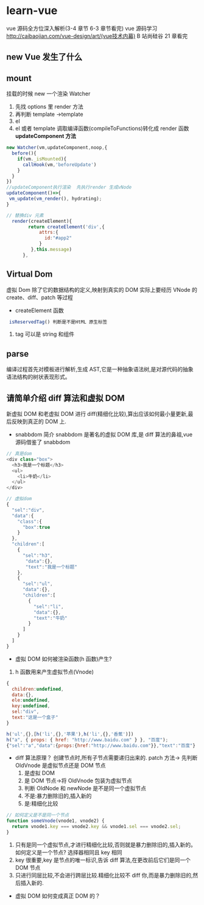 # learn-vue

vue 源码全方位深入解析(3-4 章节 6-3 章节看完)
vue 源码学习
http://caibaojian.com/vue-design/art/(vue技术内幕)
B 站尚硅谷 21 章看完

## new Vue 发生了什么

## mount

挂载的时候 new 一个渲染 Watcher

1. 先找 options 里 render 方法
2. 再判断 template ->template
3. el
4. el 或者 template 调取编译函数(compileToFunctions)转化成 render 函数
   **updateComponent 方法**

```js
new Watcher(vm,updateComponent,noop,{
  before(){
    if(vm._isMounted){
      callHook(vm,'beforeUpdate')
    }
  }
})
//updateComponent执行渲染  先执行render 生成vNode
updateComponent()=>{
 vm_update(vm_render(), hydrating);
}
```

```js
// 替换div 元素
  render(createElement){
        return createElement('div',{
            attrs:{
              id:"#app2"
            }
         },this.message)
      },
```

## Virtual Dom

虚拟 Dom 除了它的数据结构的定义,映射到真实的 DOM 实际上要经历 VNode 的 create、diff、patch 等过程

- createElement 函数

```js
 isReservedTag() 判断是不是HtML 原生标签
```

1. tag 可以是 string 和组件

## parse

编译过程首先对模板进行解析,生成 AST,它是一种抽象语法树,是对源代码的抽象语法结构的树状表现形式。

## 请简单介绍 diff 算法和虚拟 DOM

新虚拟 DOM 和老虚拟 DOM 进行 diff(精细化比较),算出应该如何最小量更新,最后反映到真正的 DOM 上.

- snabbdom 简介
  snabbdom 是著名的虚拟 DOM 库,是 diff 算法的鼻祖,vue 源码借鉴了 snabbdom

```js
// 真是dom
<div class="box">
  <h3>我是一个标题</h3>
  <ul>
    <li>牛奶</li>
  </ul>
</div>
```

```js
// 虚拟dom
{
  "sel":"div",
  "data":{
    "class":{
      "box":true
    }
  },
  "children":[
    {
      "sel":"h3",
       "data":{},
       "text":"我是一个标题"
    },
    {
      "sel":"ul",
      "data":{},
      "children":[
        {
          "sel":"li",
          "data":{},
          "text":"牛奶"
        }
      ]
    }
  ]
}
```

- 虚拟 DOM 如何被渲染函数(h 函数)产生?

1. h 函数用来产生虚拟节点(Vnode)

```js
{
  children:undefined,
  data:{},
  ele:undefined,
  key:undefined,
  sel:"div",
  text:"这是一个盒子"
}
```

```js
h('ul',{},[h('li',{},'苹果'),h('li',{},'香蕉')])
h("a", { props: { href: "http://www.baidu.com" } }, "百度");
{"sel":"a","data":{props:{href:"http://www.baidu.com"}},"text":"百度"}
```

- diff 算法原理？
  创建节点时,所有子节点需要递归出来的.
  patch 方法-> 先判断 OldVnode 是虚拟节点还是 DOM 节点
  1. 是虚拟 DOM
  2. 是 DOM 节点->将 OldVnode 包装为虚拟节点
  3. 判断 OldNode 和 newNode 是不是同一个虚拟节点
  4. 不是:暴力删除旧的,插入新的
  5. 是:精细化比较

```js
// 如何定义是不是同一个节点
function someVnode(vnode1, vnode2) {
  return vnode1.key === vnode2.key && vnode1.sel === vnode2.sel;
}
```

1. 只有是同一个虚拟节点,才进行精细化比较,否则就是暴力删除旧的,插入新的。
   如何定义是一个节点? 选择器相同且 key 相同
2. key 很重要,key 是节点的唯一标识,告诉 diff 算法,在更改前后它们是同一个 DOM 节点
3. 只进行同层比较,不会进行跨层比较.精细化比较不 diff 你,而是暴力删除旧的,然后插入新的.

- 虚拟 DOM 如何变成真正 DOM 的？
